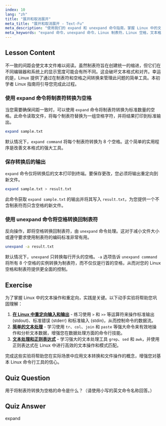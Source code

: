 ```yaml
---
index: 10
lang: "zh"
title: "展开和取消展开"
meta_title: "展开和取消展开 - Text-Fu"
meta_description: "使用我们的 expand 和 unexpand 命令指南，掌握 Linux 中的文本格式设置。了解如何将制表符转换为空格，以及将空格转换回制表符，以实现一致的文件布局。"
meta_keywords: "expand 命令，unexpand 命令，Linux 制表符，Linux 空格，文本格式化，Linux 教程，Linux 入门，Linux 指南"
---
```


## Lesson Content

不一致的间距会使文本文件难以阅读。虽然制表符旨在创建统一的缩进，但它们在不同编辑器和系统上的显示宽度可能会有所不同。这会破坏文本格式和对齐。幸运的是，Linux 提供了通过在制表符和空格之间转换来管理此问题的简单工具。本初学者 Linux 指南将引导您完成此过程。

### 使用 expand 命令将制表符转换为空格

当您需要确保间距一致时，可以使用 `expand` 命令将制表符转换为标准数量的空格。此命令读取文件，将每个制表符替换为一组空格字符，并将结果打印到标准输出。

```bash
expand sample.txt
```

默认情况下，`expand command` 将每个制表符转换为 8 个空格。这个简单的实用程序是改善文本格式的强大工具。

### 保存转换后的输出

`expand` 命令仅将转换后的文本打印到终端。要保存更改，您必须将输出重定向到新文件。

```bash
expand sample.txt > result.txt
```

此命令获取 `expand sample.txt` 的输出并将其写入 `result.txt`，为您提供一个不含制表符而只含空格的新文件。

### 使用 unexpand 命令将空格转换回制表符

反向操作，即将空格转换回制表符，由 `unexpand` 命令处理。这对于减小文件大小或遵守要求使用制表符的编码标准非常有用。

```bash
unexpand -a result.txt
```

默认情况下，`unexpand` 只转换每行开头的空格。`-a` 选项告诉 `unexpand command` 将所有 8 个空格的实例转换为制表符，而不仅仅是行首的空格，从而对您的 Linux 空格和制表符提供更全面的控制。

## Exercise

为了掌握 Linux 中的文本操作和重定向，实践是关键。以下动手实验将帮助您巩固理解：

1.  **[在 Linux 中重定向输入和输出](https://labex.io/zh/labs/comptia-redirecting-input-and-output-in-linux-590840)** - 练习使用 `>` 和 `>>` 等运算符来操作标准输出 (stdout)、标准错误 (stderr) 和标准输入 (stdin)，从而控制命令的数据流。
2.  **[简单的文本处理](https://labex.io/zh/labs/linux-simple-text-processing-18004)** - 学习使用 `tr`、`col`、`join` 和 `paste` 等强大命令来有效地操作和分析文本数据，增强您在数据处理方面的命令行技能。
3.  **[文本处理和正则表达式](https://labex.io/zh/labs/linux-text-processing-and-regular-expressions-18003)** - 学习强大的文本处理工具 `grep`、`sed` 和 `awk`，并使用正则表达式在 Linux 中进行高效的文本操作和模式匹配。

完成这些实验将帮助您在实际场景中应用文本转换和文件操作的概念，增强您对基本 Linux 命令行工具的信心。

## Quiz Question

用于将制表符转换为空格的命令是什么？（请使用小写的英文命令名称回答。）

## Quiz Answer

expand
